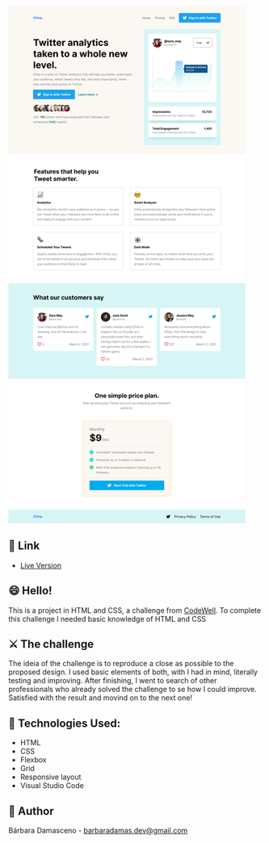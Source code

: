 ![Preview](./Design/Landing%20Page%20-%20Desktop%20View.png)

## 🔗 Link

- [Live Version](https://barbaradamasdev.github.io/Chirp-Landing-Page)

## 😄 Hello!

This is a project in HTML and CSS, a challenge from [CodeWell](https://www.codewell.cc/).
To complete this challenge I needed basic knowledge of HTML and CSS

## ⚔️ The challenge

The ideia of the challenge is to reproduce a close as possible to the proposed design. I used basic elements of both, with I had in mind, literally testing and improving. After finishing, I went to search of other professionals who already solved the challenge to se how I could improve. Satisfied with the result and movind on to the next one!

## 💾 Technologies Used:

- HTML
- CSS
- Flexbox
- Grid
- Responsive layout
- Visual Studio Code

## 🐼 Author

Bárbara Damasceno - barbaradamas.dev@gmail.com
